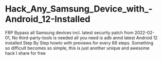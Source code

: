 # Hack_Any_Samsung_Device_with_-Android_12-Installed
FRP Bypass all Samsung devices incl. latest security patch from  2022-02-01, No third-party-tools is needed all you need is adb annd latest Android 12 installed Step By Step howto with previews for every 66 steps. Something so difficult becomes so simple, this is just another unique and awesome hack I share for free
